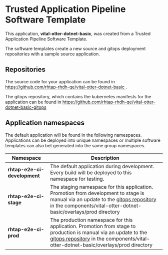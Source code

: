 # Trusted Application Pipeline Software Template

This application, **vital-otter-dotnet-basic**, was created from a Trusted Application Pipeline Software Template.

The software templates create a new source and gitops deployment repositories with a sample source application. 

## Repositories

The source code for your application can be found in [https://github.com/rhtap-rhdh-qe/vital-otter-dotnet-basic ](https://github.com/rhtap-rhdh-qe/vital-otter-dotnet-basic ).
 
The gitops repository, which contains the kubernetes manifests for the application can be found in 
[https://github.com/rhtap-rhdh-qe/vital-otter-dotnet-basic-gitops ](https://github.com/rhtap-rhdh-qe/vital-otter-dotnet-basic-gitops ) 

## Application namespaces 

The default application will be found in the following namespaces. Applications can be deployed into unique namespaces or multiple software templates can also bet generated into the same group namespaces.  

|  Namespace   |  Description   |  
| -------- | -------- |   
| **rhtap-e2e-ci-development** | The default application during development. Every build will be deployed to this namespace for testing. | 
| **rhtap-e2e-ci-stage** | The staging namespace for this application. Promotion from development to stage is manual via an update to the [gitops repository](https://github.com/rhtap-rhdh-qe/vital-otter-dotnet-basic-gitops ) in the components/vital-otter-dotnet-basic/overlays/prod directory |  
| **rhtap-e2e-ci-prod** | The production namespace for this application. Promotion from stage to production is manual via an update to the [gitops repository](https://github.com/rhtap-rhdh-qe/vital-otter-dotnet-basic-gitops ) in the components/vital-otter-dotnet-basic/overlays/prod directory | 